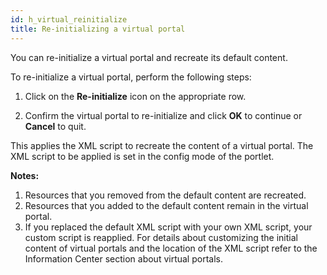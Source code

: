 ```yaml
---
id: h_virtual_reinitialize
title: Re-initializing a virtual portal
---
```





You can re-initialize a virtual portal and recreate its default content.

To re-initialize a virtual portal, perform the following steps:

1.  Click on the **Re-initialize** icon on the appropriate row.

2.  Confirm the virtual portal to re-initialize and click **OK** to continue or **Cancel** to quit.


This applies the XML script to recreate the content of a virtual portal. The XML script to be applied is set in the config mode of the portlet.

**Notes:**

1.  Resources that you removed from the default content are recreated.
2.  Resources that you added to the default content remain in the virtual portal.
3.  If you replaced the default XML script with your own XML script, your custom script is reapplied. For details about customizing the initial content of virtual portals and the location of the XML script refer to the Information Center section about virtual portals.

